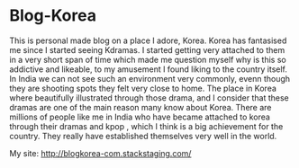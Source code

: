 # Blog-Korea

This is personal made blog on a place I adore, Korea. Korea has fantasised me since I started seeing Kdramas. I started getting very attached to them in a very short span of time which made me question myself why is this so addictive and likeable, to my amusement I found liking to the country itself. In India we can not see such an environment very commonly, evenn though they are shooting spots they felt very close to home. The place in Korea where beautifully illustrated through those drama, and I consider that these dramas are one of the main reason many know about Korea. There are millions of people like me in India who have became attached to korea through their dramas and kpop , which I think is a big achievement for the country. They really have established themselves very well in the world.

My site: http://blogkorea-com.stackstaging.com/

